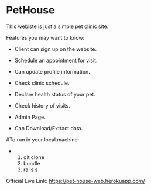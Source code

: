 # PetHouse

This webiste is just a simple pet clinic site.

Features you may want to know:

* Client can sign up on the website.

* Schedule an appointment for visit.

* Can update profile information.

* Check clinic schedule.

* Declare health status of your pet.

* Check history of visits.

* Admin Page.

* Can Download/Extract data.

#To run in your local machine:

* 1. git clone <pethouse github link>
  2. bundle
  3. rails s
  
Official Live Link: https://pet-house-web.herokuapp.com/
